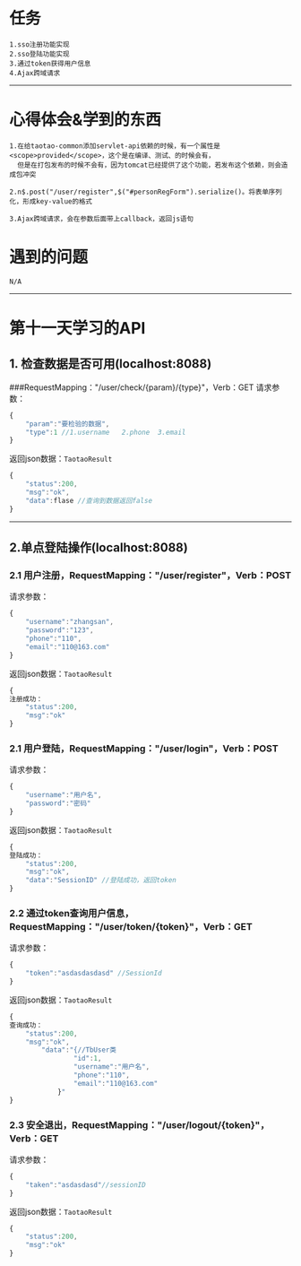 # 任务
	1.sso注册功能实现
	2.sso登陆功能实现
	3.通过token获得用户信息
	4.Ajax跨域请求
	
------

# 心得体会&学到的东西
	1.在给taotao-common添加servlet-api依赖的时候，有一个属性是<scope>provided</scope>，这个是在编译、测试、的时候会有，
	  但是在打包发布的时候不会有，因为tomcat已经提供了这个功能，若发布这个依赖，则会造成包冲突

	2.n$.post("/user/register",$("#personRegForm").serialize()。将表单序列化，形成key-value的格式

	3.Ajax跨域请求，会在参数后面带上callback，返回js语句
		
# 遇到的问题
	N/A
	
----

第十一天学习的API
=====
##  1. 检查数据是否可用(localhost:8088)
###RequestMapping："/user/check/{param}/{type}"，Verb：GET
请求参数：
```javascript
{
	"param":"要检验的数据",
	"type":1 //1.username   2.phone  3.email
}
```
返回json数据：`TaotaoResult`
```javascript
{
	"status":200,
	"msg":"ok",
	"data":flase //查询到数据返回false
}
```

-----

## 2.单点登陆操作(localhost:8088)
### 2.1 用户注册，RequestMapping："/user/register"，Verb：POST
请求参数：
```javascript
{
	"username":"zhangsan",
	"password":"123",
	"phone":"110",
	"email":"110@163.com"
}
```
返回json数据：`TaotaoResult`
```javascript
{
注册成功：
	"status":200,
	"msg":"ok"
}
```
### 2.1 用户登陆，RequestMapping："/user/login"，Verb：POST
请求参数：
```javascript
{
	"username":"用户名",
	"password":"密码"
}
```
返回json数据：`TaotaoResult`
```javascript
{
登陆成功：
	"status":200,
	"msg":"ok",
	"data":"SessionID" //登陆成功，返回token
}
```
### 2.2 通过token查询用户信息，RequestMapping："/user/token/{token}"，Verb：GET
请求参数：
```javascript
{
	"token":"asdasdasdasd" //SessionId
}
```
返回json数据：`TaotaoResult`
```javascript
{
查询成功：
	"status":200,
	"msg":"ok",
		"data":"{//TbUser类
				"id":1,
				"username":"用户名",
				"phone":"110",
				"email":"110@163.com"	
			}"
}
```
### 2.3 安全退出，RequestMapping："/user/logout/{token}"，Verb：GET
请求参数：
```javascript
{
	"taken":"asdasdasd"//sessionID
}
```
返回json数据：`TaotaoResult`
```javascript
{
	"status":200,
	"msg":"ok"
}
```
